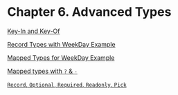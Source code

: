 # Chapter 6. Advanced Types
[Key-In and Key-Of](https://www.typescriptlang.org/play?#code/C4TwDgpgBAggCgSQEoQM5gPYDtXQLxQDeAUFFAK64BOAXEaWRdQgCZ2rBUCWWA5g2QBm3CFhYAZLhzolGjAMYZyWYHSzkAtgCMIVAY2FdRLVDP1zBXKhwByAQw0R2nHvzlyANndsOnUDtx85lAAvgDaALr6IQwxMcSgkFAo6Ni4ANIQIKhQBADWWRiCsIgpmDgQCeDQAKrUmdm5UAUgRSXIaOW4YQBElLo9UVVJAGIiYg05+YXF8B2pFb39VIO9hsaSHKs962KoqwAMQ8PQY0Z7m8BNc2VpEEvU27sSUsCDJ1BnG6+TTS1tN06dweAwia3GLy2Q0EynkwC42CgvAgwAAPAB5KAQAAewGMOQwWgAVhA4QAaKDpLG4-HNGZQdEAPgAFBg6OiKXk6OkAJTssLpCL0MhUFHkKhYKAYMJ5KLxDwoqCiha4JqyRjLVh0HoARh6ZP0z0uZncUEUylUUB1BtNz1MUDCwTIhEs1mA9kc2pg+qgXh8nqgPQAQj0YqaonI4sRiMjgMzlV0IBSAORG17JnlAA)

[Record Types with WeekDay Example](https://www.typescriptlang.org/play?#code/C4TwDgpgBA6hEGsAmBDEUC8UDkBZA9gHbZQA+OAKgK4TbnZxIn0UAWVzOAYgE4CW2AFChIUACJpMseMkn0AyimCds8qsUGCANhGBRCEAB7AJIAFxQAShADG+HkgA8cRKhAAacWgB8UgN6CUFAEhBYARNQQYe6BUJHhjNGxjOFsVElBaeG8fBlQOeGKwEkAvkA)

[Mapped Types for WeekDay Example](https://www.typescriptlang.org/play?#code/C4TwDgpgBA6hEGsAmBDEUC8UDkBZA9gHbZQA+OAKgK4TbnZxIn0UAWVzOAYgE4CW2AFChIUACJpMseMkn0AyimCds8qsUGCANhGBRCEAB7AJIAFxQA3gG0A0lD6FpiVCAC6F0wF8plwVCgCQgsAImoIEIAafyhw0MYomMZQtipEgNTQ3j5EryA)

[Mapped types with `?` & `-`](https://www.typescriptlang.org/play?#code/C4TwDgpgBAggxnA9gVwHbCgXigbwFBRQCWAJgFxSrIC2ARhAE4HEDOAotWADaIgQQVaiRFwgBDVM1SJgEFhRbAGRVAHMA2gF08AXzx4A9AagBZMQGtoYrlygAzIhC4kWURGGBFEqa3lCQoAHkPLx8ueCQ0DGx8KHUAaWJUKEsQRDtYBBR0TSgAfgoI7OAE7T1DYzNLKGtbBycXSmQbMVpRP3BoADlmrlbRIqisXGYEpJSINIzBnMKsqNKoAB8mm119I1MLKxt7R2dXBnESAFpvLhAOgIAlY-OQGeiRwiOxEnu4xJUJqczI2b+xVK6wqW2qtT2DVcAHdlMB+lZVGJvgAKCAAR2QRAAbtYIOgoMBEICogBKK7QR4AJmGsSgJ1e71QF0+41S6Sgtze90emjm-xK8TKG0q2xqu3qBygR0xRCOJBqSNRGKxuNEBKJJPQ5P8lPm6AAzLTRl9kuyMsFPN5rLyTgUtYKykA)

[`Record`, `Optional`, `Required`, `Readonly`, `Pick`](https://www.typescriptlang.org/play?#code/C4TwDgpgBAggxnA9gVwHbCgXigbwFBRQCWAJgFxSrIC2ARhAE4HEDOAotWADaIgQQVaiRFwgBDVM1SJgEFhRbAGRVAHMA2gF08AXzx5QkKACUISBiXhI0GbKfMkAPAGsIIRADNYCFOgA03tboAHwG4NAA8mDARIioYlxWvrZQAApiDDEJjkk2oYbQpgCOyEQMEJY+NlgmECVlFY5RMXEJuSFhRqZiJBGoXCDtKd0kcQM5VR0FgckAkiQAcjJyNalEcM4TQcABAOSku1AAPlC70rIsu6FAA)
